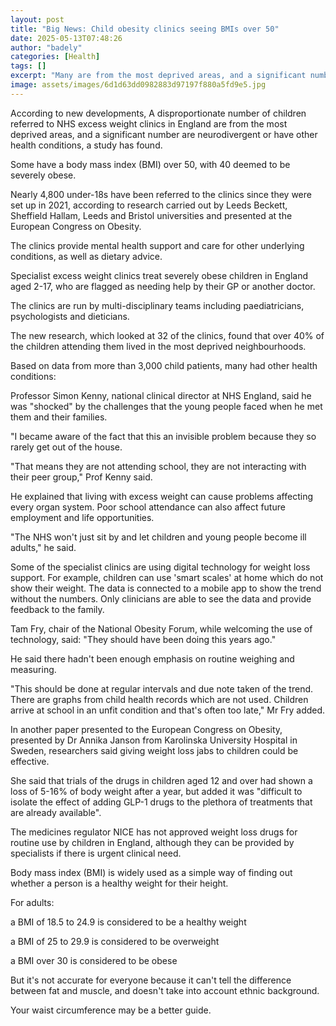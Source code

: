 ```yaml
---
layout: post
title: "Big News: Child obesity clinics seeing BMIs over 50"
date: 2025-05-13T07:48:26
author: "badely"
categories: [Health]
tags: []
excerpt: "Many are from the most deprived areas, and a significant number are neurodivergent or have other health conditions, a study says."
image: assets/images/6d1d63dd0982883d97197f880a5fd9e5.jpg
---
```


According to new developments, A disproportionate number of children referred to NHS excess weight clinics in England are from the most deprived areas, and a significant number are neurodivergent or have other health conditions, a study has found.

Some have a body mass index (BMI) over 50, with 40 deemed to be severely obese.

Nearly 4,800 under-18s have been referred to the clinics since they were set up in 2021, according to research carried out by Leeds Beckett, Sheffield Hallam, Leeds and Bristol universities and presented at the European Congress on Obesity.

The clinics provide mental health support and care for other underlying conditions, as well as dietary advice.  

Specialist excess weight clinics treat severely obese children in England aged 2-17, who are flagged as needing help by their GP or another doctor.

The clinics are run by multi-disciplinary teams including paediatricians, psychologists and dieticians. 

The new research, which looked at 32 of the clinics, found that over 40% of the children attending them lived in the most deprived neighbourhoods.

Based on data from more than 3,000 child patients, many had other health conditions:

Professor Simon Kenny, national clinical director at NHS England, said he was "shocked" by the challenges that the young people faced when he met them and their families.

"I became aware of the fact that this an invisible problem because they so rarely get out of the house. 

"That means they are not attending school, they are not interacting with their peer group," Prof Kenny said.

He explained that living with excess weight can cause problems affecting every organ system. Poor school attendance can also affect future employment and life opportunities.

"The NHS won't just sit by and let children and young people become ill adults," he said.

Some of the specialist clinics are using digital technology for weight loss support. For example, children can use 'smart scales' at home which do not show their weight. The data is connected to a mobile app to show the trend without the numbers. Only clinicians are able to see the data and provide feedback to the family.

Tam Fry, chair of the National Obesity Forum, while welcoming the use of technology, said: "They should have been doing this years ago."

He said there hadn't been enough emphasis on routine weighing and measuring.

"This should be done at regular intervals and due note taken of the trend. There are graphs from child health records which are not used. Children arrive at school in an unfit condition and that's often too late," Mr Fry added.

In another paper presented to the European Congress on Obesity, presented by Dr Annika Janson from Karolinska University Hospital in Sweden, researchers said giving weight loss jabs to children could be effective. 

She said that trials of the drugs in children aged 12 and over had shown a loss of 5-16% of body weight after a year, but added it was "difficult to isolate the effect of adding GLP-1 drugs to the plethora of treatments that are already available".  

The medicines regulator NICE has not approved weight loss drugs for routine use by children in England, although they can be provided by specialists if there is urgent clinical need.

Body mass index (BMI) is widely used as a simple way of finding out whether a person is a healthy weight for their height.

For adults:

a BMI of 18.5 to 24.9 is considered to be a healthy weight

a BMI of 25 to 29.9 is considered to be overweight

a BMI over 30 is considered to be obese

But it's not accurate for everyone because it can't tell the difference between fat and muscle, and doesn't take into account ethnic background.

Your waist circumference may be a better guide.

